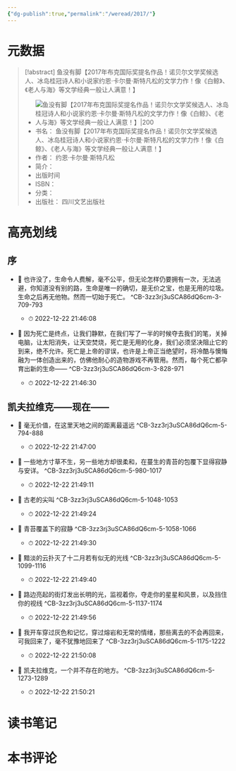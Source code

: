 ```yaml
---
{"dg-publish":true,"permalink":"/weread/2017/"}
---
```


# 元数据
> [!abstract] 鱼没有脚【2017年布克国际奖提名作品！诺贝尔文学奖候选人、冰岛桂冠诗人和小说家约恩·卡尔曼·斯特凡松的文学力作！像《白鲸》、《老人与海》等文学经典一般让人满意！】
> - ![ 鱼没有脚【2017年布克国际奖提名作品！诺贝尔文学奖候选人、冰岛桂冠诗人和小说家约恩·卡尔曼·斯特凡松的文学力作！像《白鲸》、《老人与海》等文学经典一般让人满意！】|200](https://res.weread.qq.com/wrepub/CB_3KvCezCid1u66dG6ck_parsecover)
> - 书名： 鱼没有脚【2017年布克国际奖提名作品！诺贝尔文学奖候选人、冰岛桂冠诗人和小说家约恩·卡尔曼·斯特凡松的文学力作！像《白鲸》、《老人与海》等文学经典一般让人满意！】
> - 作者： 约恩·卡尔曼·斯特凡松
> - 简介： 
> - 出版时间 
> - ISBN： 
> - 分类： 
> - 出版社： 四川文艺出版社

# 高亮划线

## 序


- 📌 也许没了，生命令人费解，毫不公平，但无论怎样仍要拥有一次，无法逃避，你知道没有别的路，生命是唯一的确切，是无价之宝，也是无用的垃圾。生命之后再无他物。然而一切始于死亡。 ^CB-3zz3rj3uSCA86dQ6cm-3-709-793
    - ⏱ 2022-12-22 21:46:08 

- 📌 因为死亡是终点，让我们静默，在我们写了一半的时候夺去我们的笔，关掉电脑，让太阳消失，让天空焚烧，死亡是无用的化身，我们必须坚决阻止它的到来，绝不允许。死亡是上帝的谬误，也许是上帝正当绝望时，将冷酷与懊悔融为一体创造出来的，仿佛他耐心的造物游戏不再管用。然而，每个死亡都孕育出新的生命—— ^CB-3zz3rj3uSCA86dQ6cm-3-828-971
    - ⏱ 2022-12-22 21:46:30 
## 凯夫拉维克——现在——


- 📌 毫无价值，在这里天地之间的距离最遥远 ^CB-3zz3rj3uSCA86dQ6cm-5-794-888
    - ⏱ 2022-12-22 21:47:00 

- 📌 一些地方寸草不生，另一些地方却很柔和，在蔓生的青苔的包覆下显得寂静与安详。 ^CB-3zz3rj3uSCA86dQ6cm-5-980-1017
    - ⏱ 2022-12-22 21:49:11 

- 📌 古老的尖叫 ^CB-3zz3rj3uSCA86dQ6cm-5-1048-1053
    - ⏱ 2022-12-22 21:49:24 

- 📌 青苔覆盖下的寂静 ^CB-3zz3rj3uSCA86dQ6cm-5-1058-1066
    - ⏱ 2022-12-22 21:49:30 

- 📌 黯淡的云扑灭了十二月若有似无的光线 ^CB-3zz3rj3uSCA86dQ6cm-5-1099-1116
    - ⏱ 2022-12-22 21:49:40 

- 📌 路边亮起的街灯发出长明的光，监视着你，夺走你的星星和风景，以及挡住你的视线 ^CB-3zz3rj3uSCA86dQ6cm-5-1137-1174
    - ⏱ 2022-12-22 21:49:56 

- 📌 我开车穿过灰色和记忆，穿过熔岩和无常的情绪，那些离去的不会再回来，可我回来了，毫不犹豫地回来了 ^CB-3zz3rj3uSCA86dQ6cm-5-1175-1222
    - ⏱ 2022-12-22 21:50:08 

- 📌 凯夫拉维克，一个并不存在的地方。 ^CB-3zz3rj3uSCA86dQ6cm-5-1273-1289
    - ⏱ 2022-12-22 21:50:21 
# 读书笔记

# 本书评论
